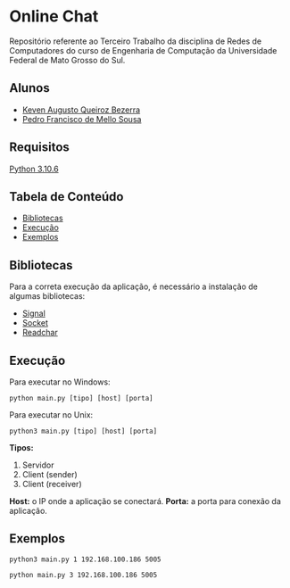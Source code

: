 ﻿# Online Chat

Repositório referente ao Terceiro Trabalho da disciplina de Redes de Computadores do curso de Engenharia de Computação da Universidade Federal de Mato Grosso do Sul.

## Alunos

 - [Keven Augusto Queiroz Bezerra](https://github.com/kevenaugusto)
 - [Pedro Francisco de Mello Sousa](https://github.com/jantapao)

## Requisitos

[Python 3.10.6](https://www.python.org/downloads/release/python-3106/)

## Tabela de Conteúdo

 - [Bibliotecas](#bibliotecas)
 - [Execução](#execu%C3%A7%C3%A3o)
 - [Exemplos](#exemplos)

## Bibliotecas

Para a correta execução da aplicação, é necessário a instalação de algumas bibliotecas:

 - [Signal](https://docs.python.org/3/library/signal.html)
 - [Socket](https://docs.python.org/3/library/socket.html)
 - [Readchar](https://pypi.org/project/readchar/)

## Execução

Para executar no Windows:

```python main.py [tipo] [host] [porta]```

Para executar no Unix:

```python3 main.py [tipo] [host] [porta]```

**Tipos:**

 1. Servidor
 2. Client (sender)
 3. Client (receiver)

**Host:** o IP onde a aplicação se conectará.
**Porta:** a porta para conexão da aplicação.

## Exemplos

```python3 main.py 1 192.168.100.186 5005```

```python main.py 3 192.168.100.186 5005```
